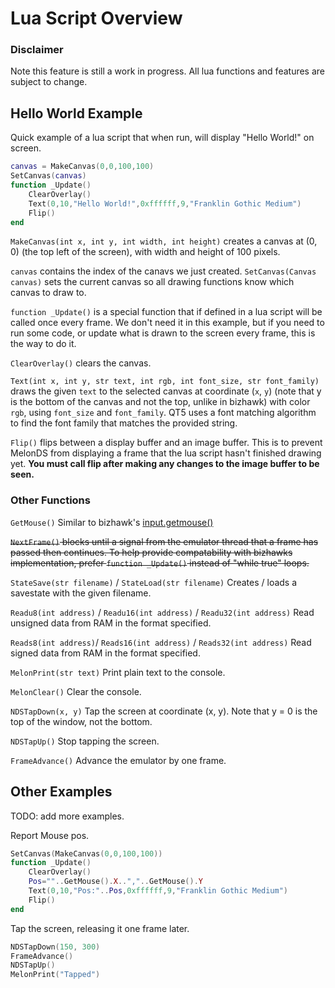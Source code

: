 # Lua Script Overview
### Disclaimer 
Note this feature is still a work in progress. All lua functions and features are subject to change.
## Hello World Example
Quick example of a lua script that when run, will display "Hello World!" on screen.

```Lua
canvas = MakeCanvas(0,0,100,100)
SetCanvas(canvas)
function _Update()
    ClearOverlay()
    Text(0,10,"Hello World!",0xffffff,9,"Franklin Gothic Medium")
    Flip()
end
```
`MakeCanvas(int x, int y, int width, int height)` creates a canvas at (0, 0) (the top left of the screen), with width and height of 100 pixels.

`canvas` contains the index of the canavs we just created. `SetCanvas(Canvas canvas)` sets the current canvas so all drawing functions know which canvas to draw to.

`function _Update()` is a special function that if defined in a lua script will be called once every frame. We don't need it in this example, but if you need to run some code, or update what is drawn to the screen every frame, this is the way to do it.

`ClearOverlay()` clears the canvas.

`Text(int x, int y, str text, int rgb, int font_size, str font_family)` draws the given `text` to the selected canvas at coordinate (`x`, `y`) (note that y is the bottom of the canvas and not the top, unlike in bizhawk) with color `rgb`, using `font_size` and `font_family`. QT5 uses a font matching algorithm to find the font family that matches the provided string.

`Flip()` flips between a display buffer and an image buffer. This is to prevent MelonDS from displaying a frame that the lua script hasn't finished drawing yet. **You must call flip after making any changes to the image buffer to be seen.**

### Other Functions

`GetMouse()` Similar to bizhawk's [input.getmouse()](https://tasvideos.org/Bizhawk/LuaFunctions)

~~`NextFrame()` blocks until a signal from the emulator thread that a frame has passed then continues. To help provide compatability with bizhawks implementation, prefer `function _Update()` instead of "while true" loops.~~

`StateSave(str filename)` / `StateLoad(str filename)` Creates / loads a savestate with the given filename.

`Readu8(int address)` / `Readu16(int address)` / `Readu32(int address)` Read unsigned data from RAM in the format specified.

`Reads8(int address)`/ `Reads16(int address)` / `Reads32(int address)` Read signed data from RAM in the format specified.

`MelonPrint(str text)` Print plain text to the console.

`MelonClear()` Clear the console.

`NDSTapDown(x, y)` Tap the screen at coordinate (x, y). Note that y = 0 is the top of the window, not the bottom.

`NDSTapUp()` Stop tapping the screen.

`FrameAdvance()` Advance the emulator by one frame.

## Other Examples

TODO: add more examples.

Report Mouse pos.
```Lua
SetCanvas(MakeCanvas(0,0,100,100))
function _Update()
    ClearOverlay()
    Pos=""..GetMouse().X..","..GetMouse().Y
    Text(0,10,"Pos:"..Pos,0xffffff,9,"Franklin Gothic Medium")
    Flip()
end
```

Tap the screen, releasing it one frame later.

```Lua
NDSTapDown(150, 300)
FrameAdvance()
NDSTapUp()
MelonPrint("Tapped")
```